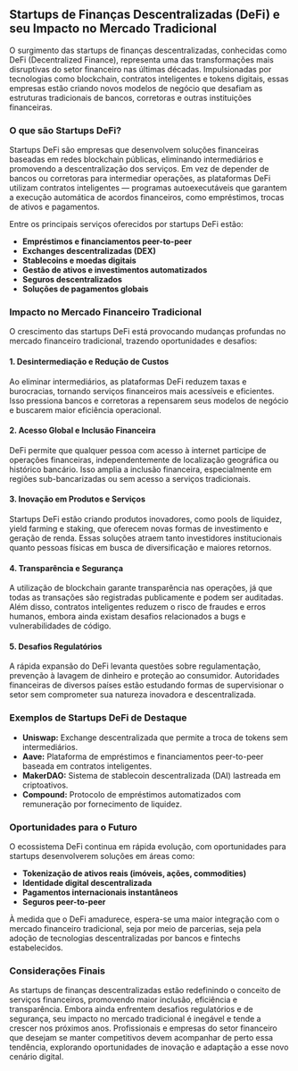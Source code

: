## Startups de Finanças Descentralizadas (DeFi) e seu Impacto no Mercado Tradicional

O surgimento das startups de finanças descentralizadas, conhecidas como DeFi (Decentralized Finance), representa uma das transformações mais disruptivas do setor financeiro nas últimas décadas. Impulsionadas por tecnologias como blockchain, contratos inteligentes e tokens digitais, essas empresas estão criando novos modelos de negócio que desafiam as estruturas tradicionais de bancos, corretoras e outras instituições financeiras.

### O que são Startups DeFi?

Startups DeFi são empresas que desenvolvem soluções financeiras baseadas em redes blockchain públicas, eliminando intermediários e promovendo a descentralização dos serviços. Em vez de depender de bancos ou corretoras para intermediar operações, as plataformas DeFi utilizam contratos inteligentes — programas autoexecutáveis que garantem a execução automática de acordos financeiros, como empréstimos, trocas de ativos e pagamentos.

Entre os principais serviços oferecidos por startups DeFi estão:

- **Empréstimos e financiamentos peer-to-peer**
- **Exchanges descentralizadas (DEX)**
- **Stablecoins e moedas digitais**
- **Gestão de ativos e investimentos automatizados**
- **Seguros descentralizados**
- **Soluções de pagamentos globais**

### Impacto no Mercado Financeiro Tradicional

O crescimento das startups DeFi está provocando mudanças profundas no mercado financeiro tradicional, trazendo oportunidades e desafios:

#### 1. **Desintermediação e Redução de Custos**

Ao eliminar intermediários, as plataformas DeFi reduzem taxas e burocracias, tornando serviços financeiros mais acessíveis e eficientes. Isso pressiona bancos e corretoras a repensarem seus modelos de negócio e buscarem maior eficiência operacional.

#### 2. **Acesso Global e Inclusão Financeira**

DeFi permite que qualquer pessoa com acesso à internet participe de operações financeiras, independentemente de localização geográfica ou histórico bancário. Isso amplia a inclusão financeira, especialmente em regiões sub-bancarizadas ou sem acesso a serviços tradicionais.

#### 3. **Inovação em Produtos e Serviços**

Startups DeFi estão criando produtos inovadores, como pools de liquidez, yield farming e staking, que oferecem novas formas de investimento e geração de renda. Essas soluções atraem tanto investidores institucionais quanto pessoas físicas em busca de diversificação e maiores retornos.

#### 4. **Transparência e Segurança**

A utilização de blockchain garante transparência nas operações, já que todas as transações são registradas publicamente e podem ser auditadas. Além disso, contratos inteligentes reduzem o risco de fraudes e erros humanos, embora ainda existam desafios relacionados a bugs e vulnerabilidades de código.

#### 5. **Desafios Regulatórios**

A rápida expansão do DeFi levanta questões sobre regulamentação, prevenção à lavagem de dinheiro e proteção ao consumidor. Autoridades financeiras de diversos países estão estudando formas de supervisionar o setor sem comprometer sua natureza inovadora e descentralizada.

### Exemplos de Startups DeFi de Destaque

- **Uniswap:** Exchange descentralizada que permite a troca de tokens sem intermediários.
- **Aave:** Plataforma de empréstimos e financiamentos peer-to-peer baseada em contratos inteligentes.
- **MakerDAO:** Sistema de stablecoin descentralizada (DAI) lastreada em criptoativos.
- **Compound:** Protocolo de empréstimos automatizados com remuneração por fornecimento de liquidez.

### Oportunidades para o Futuro

O ecossistema DeFi continua em rápida evolução, com oportunidades para startups desenvolverem soluções em áreas como:

- **Tokenização de ativos reais (imóveis, ações, commodities)**
- **Identidade digital descentralizada**
- **Pagamentos internacionais instantâneos**
- **Seguros peer-to-peer**

À medida que o DeFi amadurece, espera-se uma maior integração com o mercado financeiro tradicional, seja por meio de parcerias, seja pela adoção de tecnologias descentralizadas por bancos e fintechs estabelecidos.

### Considerações Finais

As startups de finanças descentralizadas estão redefinindo o conceito de serviços financeiros, promovendo maior inclusão, eficiência e transparência. Embora ainda enfrentem desafios regulatórios e de segurança, seu impacto no mercado tradicional é inegável e tende a crescer nos próximos anos. Profissionais e empresas do setor financeiro que desejam se manter competitivos devem acompanhar de perto essa tendência, explorando oportunidades de inovação e adaptação a esse novo cenário digital.